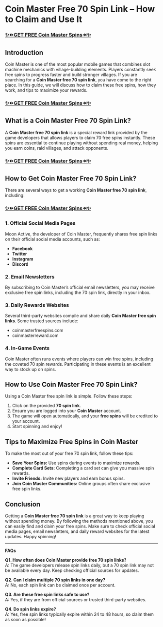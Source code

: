 # Coin Master Free 70 Spin Link – How to Claim and Use It
### [✨⏩GET FREE Coin Master Spins⏪✨](https://amazonbuy.xyz/c/coinmastrrrrr)
## Introduction
Coin Master is one of the most popular mobile games that combines slot machine mechanics with village-building elements. Players constantly seek free spins to progress faster and build stronger villages. If you are searching for a **Coin Master free 70 spin link**, you have come to the right place. In this guide, we will discuss how to claim these free spins, how they work, and tips to maximize your rewards.
### [✨⏩GET FREE Coin Master Spins⏪✨](https://amazonbuy.xyz/c/coinmastrrrrr)
## What is a Coin Master Free 70 Spin Link?
A **Coin Master free 70 spin link** is a special reward link provided by the game developers that allows players to claim 70 free spins instantly. These spins are essential to continue playing without spending real money, helping you earn coins, raid villages, and attack opponents.
### [✨⏩GET FREE Coin Master Spins⏪✨](https://amazonbuy.xyz/c/coinmastrrrrr)
## How to Get Coin Master Free 70 Spin Link?
There are several ways to get a working **Coin Master free 70 spin link**, including:
### [✨⏩GET FREE Coin Master Spins⏪✨](https://amazonbuy.xyz/c/coinmastrrrrr)
### 1. Official Social Media Pages
Moon Active, the developer of Coin Master, frequently shares free spin links on their official social media accounts, such as:
- **Facebook**
- **Twitter**
- **Instagram**
- **Discord**

### 2. Email Newsletters
By subscribing to Coin Master’s official email newsletters, you may receive exclusive free spin links, including the 70 spin link, directly in your inbox.

### 3. Daily Rewards Websites
Several third-party websites compile and share daily **Coin Master free spin links**. Some trusted sources include:
- coinmasterfreespins.com
- coinmasterreward.com

### 4. In-Game Events
Coin Master often runs events where players can win free spins, including the coveted 70 spin rewards. Participating in these events is an excellent way to stock up on spins.

## How to Use Coin Master Free 70 Spin Link?
Using a Coin Master free spin link is simple. Follow these steps:
1. Click on the provided **70 spin link**.
2. Ensure you are logged into your **Coin Master** account.
3. The game will open automatically, and your **free spins** will be credited to your account.
4. Start spinning and enjoy!

## Tips to Maximize Free Spins in Coin Master
To make the most out of your free 70 spin link, follow these tips:
- **Save Your Spins:** Use spins during events to maximize rewards.
- **Complete Card Sets:** Completing a card set can give you massive spin rewards.
- **Invite Friends:** Invite new players and earn bonus spins.
- **Join Coin Master Communities:** Online groups often share exclusive free spin links.

## Conclusion
Getting a **Coin Master free 70 spin link** is a great way to keep playing without spending money. By following the methods mentioned above, you can easily find and claim your free spins. Make sure to check official social media pages, email newsletters, and daily reward websites for the latest updates. Happy spinning!

---

**FAQs**

**Q1. How often does Coin Master provide free 70 spin links?**  
A: The game developers release spin links daily, but a 70 spin link may not be available every day. Keep checking official sources for updates.

**Q2. Can I claim multiple 70 spin links in one day?**  
A: No, each spin link can be claimed once per account.

**Q3. Are these free spin links safe to use?**  
A: Yes, if they are from official sources or trusted third-party websites.

**Q4. Do spin links expire?**  
A: Yes, free spin links typically expire within 24 to 48 hours, so claim them as soon as possible!

